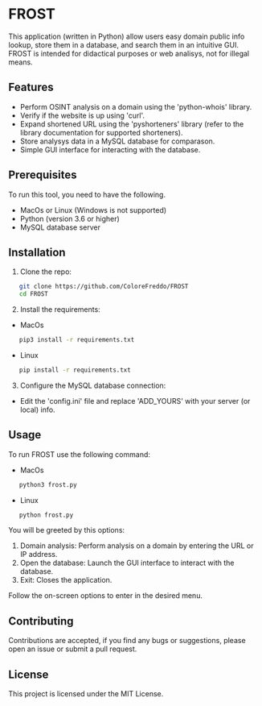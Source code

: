 # FROST
This application (written in Python) allow users easy domain public info lookup, store them in a database, and search them in an intuitive GUI. FROST is intended for didactical purposes or web analisys, not for illegal means.

## Features

- Perform OSINT analysis on a domain using the 'python-whois' library.
- Verify if the website is up using 'curl'.
- Expand shortened URL using the 'pyshorteners' library (refer to the library documentation for supported shorteners).
- Store analysys data in a MySQL database for comparason.
- Simple GUI interface for interacting with the database.

## Prerequisites

To run this tool, you need to have the following.

- MacOs or Linux (Windows is not supported)
- Python (version 3.6 or higher)
- MySQL database server

## Installation

1. Clone the repo:
```bash
   git clone https://github.com/ColoreFreddo/FROST
   cd FROST
   ```
2. Install the requirements:

- MacOs
```zsh
   pip3 install -r requirements.txt
   ```

- Linux
```bash
   pip install -r requirements.txt
   ```
3. Configure the MySQL database connection:
- Edit the 'config.ini' file and replace 'ADD_YOURS' with your server (or local) info.

## Usage

To run FROST use the following command:
- MacOs
```zsh
   python3 frost.py
   ```
- Linux
```bash
   python frost.py
   ```
You will be greeted by this options:

1. Domain analysis: Perform analysis on a domain by entering the URL or IP address.
2. Open the database: Launch the GUI interface to interact with the database.
3. Exit: Closes the application.

Follow the on-screen options to enter in the desired menu.

## Contributing

Contributions are accepted, if you find any bugs or suggestions, please open an issue or submit a pull request.

## License

This project is licensed under the MIT License.
